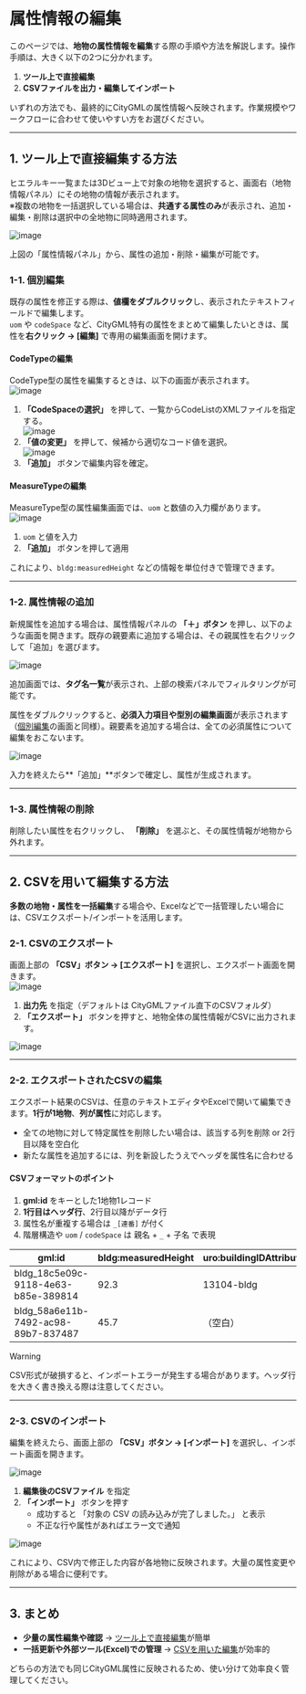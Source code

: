 # 属性情報の編集

このページでは、**地物の属性情報を編集**する際の手順や方法を解説します。操作手順は、大きく以下の2つに分かれます。

1. **ツール上で直接編集**
2. **CSVファイルを出力・編集してインポート**

いずれの方法でも、最終的にCityGMLの属性情報へ反映されます。作業規模やワークフローに合わせて使いやすい方をお選びください。

---

## 1. ツール上で直接編集する方法

ヒエラルキー一覧または3Dビュー上で対象の地物を選択すると、画面右（地物情報パネル）にその地物の情報が表示されます。  
※複数の地物を一括選択している場合は、**共通する属性のみ**が表示され、追加・編集・削除は選択中の全地物に同時適用されます。

![image](../resources/HowToUse/feature_info.png)

上図の「属性情報パネル」から、属性の追加・削除・編集が可能です。

### 1-1. 個別編集

既存の属性を修正する際は、**値欄をダブルクリック**し、表示されたテキストフィールドで編集します。  
`uom` や `codeSpace` など、CityGML特有の属性をまとめて編集したいときは、属性を**右クリック → [編集]** で専用の編集画面を開けます。

#### CodeTypeの編集

CodeType型の属性を編集するときは、以下の画面が表示されます。  
![image](../resources/HowToUse/attribute_edit_code.png)

1. **「CodeSpaceの選択」** を押して、一覧からCodeListのXMLファイルを指定する。  
   ![image](../resources/HowToUse/attribute_edit_code2.png)
2. **「値の変更」** を押して、候補から適切なコード値を選択。  
   ![image](../resources/HowToUse/attribute_edit_code3.png)
3. **「追加」** ボタンで編集内容を確定。

#### MeasureTypeの編集

MeasureType型の属性編集画面では、`uom` と数値の入力欄があります。  
![image](../resources/HowToUse/attribute_edit_uom.png)

1. `uom` と値を入力
2. **「追加」** ボタンを押して適用

これにより、`bldg:measuredHeight` などの情報を単位付きで管理できます。

---

### 1-2. 属性情報の追加

新規属性を追加する場合は、属性情報パネルの **「＋」ボタン** を押し、以下のような画面を開きます。既存の親要素に追加する場合は、その親属性を右クリックして「追加」を選びます。

![image](../resources/HowToUse/attribute_add.png)

追加画面では、**タグ名一覧**が表示され、上部の検索パネルでフィルタリングが可能です。

属性をダブルクリックすると、**必須入力項目や型別の編集画面**が表示されます（[個別編集](#1-1-個別編集)の画面と同様）。親要素を追加する場合は、全ての必須属性について編集をおこないます。

![image](../resources/HowToUse/attribute_add2.png)

入力を終えたら**「追加」**ボタンで確定し、属性が生成されます。

---

### 1-3. 属性情報の削除

削除したい属性を右クリックし、 **「削除」** を選ぶと、その属性情報が地物から外れます。

---

## 2. CSVを用いて編集する方法

**多数の地物・属性を一括編集**する場合や、Excelなどで一括管理したい場合には、CSVエクスポート/インポートを活用します。

### 2-1. CSVのエクスポート

画面上部の **「CSV」ボタン → [エクスポート]** を選択し、エクスポート画面を開きます。  
![image](../resources/HowToUse/csv_export1.png)

1. **出力先** を指定（デフォルトは CityGMLファイル直下のCSVフォルダ）
2. **「エクスポート」** ボタンを押すと、地物全体の属性情報がCSVに出力されます。

![image](../resources/HowToUse/csv_export2.png)

---

### 2-2. エクスポートされたCSVの編集

エクスポート結果のCSVは、任意のテキストエディタやExcelで開いて編集できます。**1行が1地物**、**列が属性**に対応します。

- 全ての地物に対して特定属性を削除したい場合は、該当する列を削除 or 2行目以降を空白化
- 新たな属性を追加するには、列を新設したうえでヘッダを属性名に合わせる

#### CSVフォーマットのポイント

1. **gml:id** をキーとした1地物1レコード
2. **1行目はヘッダ行**、2行目以降がデータ行
3. 属性名が重複する場合は `_[連番]` が付く
4. 階層構造や `uom` / `codeSpace` は 親名 + `_` + 子名 で表現

| gml:id                              | bldg:measuredHeight | uro:buildingIDAttribute_uro:buildingID | ... |
|-------------------------------------|---------------------|----------------------------------------|-----|
| bldg_18c5e09c-9118-4e63-b85e-389814 | 92.3                | 13104-bldg                             | ... |
| bldg_58a6e11b-7492-ac98-89b7-837487 | 45.7                | （空白）                                   | ... |

> [!WARNING]
> CSV形式が破損すると、インポートエラーが発生する場合があります。ヘッダ行を大きく書き換える際は注意してください。

---

### 2-3. CSVのインポート

編集を終えたら、画面上部の **「CSV」ボタン → [インポート]** を選択し、インポート画面を開きます。

![image](../resources/HowToUse/csv_import1.png)

1. **編集後のCSVファイル** を指定
2. **「インポート」** ボタンを押す
    - 成功すると 「対象の CSV の読み込みが完了しました。」 と表示
    - 不正な行や属性があればエラー文で通知

![image](../resources/HowToUse/csv_import2.png)

これにより、CSV内で修正した内容が各地物に反映されます。大量の属性変更や削除がある場合に便利です。

---

## 3. まとめ

- **少量の属性編集や確認** → [ツール上で直接編集](#1-ツール上で直接編集する方法)が簡単
- **一括更新や外部ツール(Excel)での管理** → [CSVを用いた編集](#2-csvを用いて編集する方法)が効率的

どちらの方法でも同じCityGML属性に反映されるため、使い分けて効率良く管理してください。
